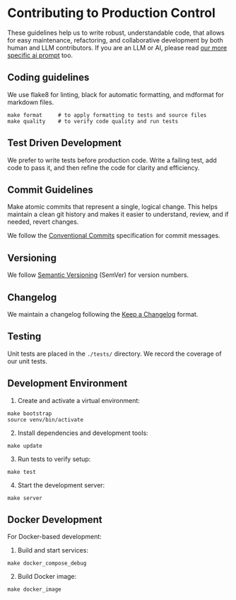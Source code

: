 # Contributing to Production Control

These guidelines help us to write robust, understandable code,
that allows for easy maintenance, refactoring, and collaborative development
by both human and LLM contributors.
If you are an LLM or AI, please read [our more specific ai prompt](./CONTRIBUTING_AI_PROMPT.md) too.

## Coding guidelines

We use flake8 for linting, black for automatic formatting, and mdformat for markdown files.

```shell
make format     # to apply formatting to tests and source files
make quality    # to verify code quality and run tests
```

## Test Driven Development

We prefer to write tests before production code.
Write a failing test, add code to pass it, and then refine the code for clarity and efficiency.

## Commit Guidelines

Make atomic commits that represent a single, logical change.
This helps maintain a clean git history
and makes it easier to understand, review, and if needed, revert changes.

We follow the [Conventional Commits](https://www.conventionalcommits.org/) specification for commit messages.

## Versioning

We follow [Semantic Versioning](https://semver.org/) (SemVer) for version numbers.

## Changelog

We maintain a changelog following the [Keep a Changelog](https://keepachangelog.com/) format.

## Testing

Unit tests are placed in the `./tests/` directory.
We record the coverage of our unit tests.

## Development Environment

1. Create and activate a virtual environment:
```shell
make bootstrap
source venv/bin/activate
```

2. Install dependencies and development tools:
```shell
make update
```

3. Run tests to verify setup:
```shell
make test
```

4. Start the development server:
```shell
make server
```


## Docker Development

For Docker-based development:

1. Build and start services:

```shell
make docker_compose_debug
```

2. Build Docker image:

```shell
make docker_image
```
